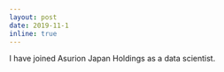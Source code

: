 ```yaml
---
layout: post
date: 2019-11-1
inline: true
---
```


I have joined Asurion Japan Holdings as a data scientist.
